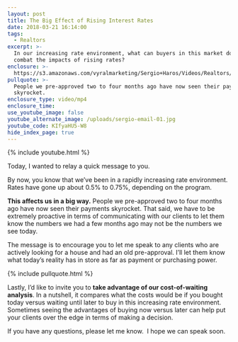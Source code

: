 ```yaml
---
layout: post
title: The Big Effect of Rising Interest Rates
date: 2018-03-21 16:14:00
tags:
  - Realtors
excerpt: >-
  In our increasing rate environment, what can buyers in this market do to
  combat the impacts of rising rates?
enclosure: >-
  https://s3.amazonaws.com/vyralmarketing/Sergio+Haros/Videos/Realtors/Realtors+-+Are+You+Impacted+By+Rising+Interest+Rates%253F+-+San+Diego+Mortgage.mp4
pullquote: >-
  People we pre-approved two to four months ago have now seen their payments
  skyrocket.
enclosure_type: video/mp4
enclosure_time:
use_youtube_image: false
youtube_alternate_image: /uploads/sergio-email-01.jpg
youtube_code: KIfyaHU5-W8
hide_index_page: true
---
```


{% include youtube.html %}

Today, I wanted to relay a quick message to you.

By now, you know that we’ve been in a rapidly increasing rate environment. Rates have gone up about 0.5% to 0.75%, depending on the program.

**This affects us in a big way.** People we pre-approved two to four months ago have now seen their payments skyrocket. That said, we have to be extremely proactive in terms of communicating with our clients to let them know the numbers we had a few months ago may not be the numbers we see today.

The message is to encourage you to let me speak to any clients who are actively looking for a house and had an old pre-approval. I’ll let them know what today’s reality has in store as far as payment or purchasing power.

{% include pullquote.html %}

Lastly, I’d like to invite you to **take advantage of our cost-of-waiting analysis**. In a nutshell, it compares what the costs would be if you bought today versus waiting until later to buy in this increasing rate environment. Sometimes seeing the advantages of buying now versus later can help put your clients over the edge in terms of making a decision.

If you have any questions, please let me know. &nbsp;I hope we can speak soon.